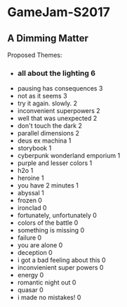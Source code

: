 # GameJam-S2017
## A Dimming Matter
Proposed Themes: 
* ### all about the lighting	6
* pausing has consequences	3 
* not as it seems	3 
* try it again. slowly.	2 
* inconvenient superpowers	2
* well that was unexpected	2
* don't touch the dark	2
* parallel dimensions	2
* deus ex machina	1
* storybook	1
* cyberpunk wonderland emporium	1
* purple and lesser colors	1
* h2o	1
* heroine	1
* you have 2 minutes	1
* abyssal	1
* frozen	0
* ironclad	0
* fortunately, unfortunately	0
* colors of the battle	0
* something is missing	0
* failure	0
* you are alone	0
* deception	0
* i got a bad feeling about this	0
* inconvienient super powers	0
* energy	0
* romantic night out	0
* quasar	0
* i made no mistakes!	0
